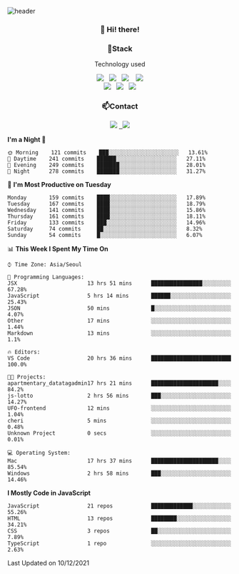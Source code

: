 ![header](https://capsule-render.vercel.app/api?type=waving&color=gradient&height=200&text=Che-ri&fontAlign=70&fontAlignY=40&animation=twinkling)

<h3 align="center">👋 Hi! there!</h3>

<h3 align="center">📌Stack</h3>
<p align="center">Technology used</p>
<div align="center"><img src="https://img.shields.io/badge/HTML5-e74c3c?style=flat-square&logo=HTML5&logoColor=white"></img> &nbsp <img src="https://img.shields.io/badge/CSS3-0A84FF?style=flat-square&logo=CSS3&logoColor=white"></img>  &nbsp <img src="https://img.shields.io/badge/SCSS-fd79a8?style=flat-square&logo=Sass&logoColor=white"/></a>&nbsp  &nbsp <img src="https://img.shields.io/badge/styled%2Dcomponents-DB7093?style=flat-square&logo=styled%2Dcomponents&logoColor=white"/></a>
<br><img src="https://img.shields.io/badge/JavaScript-FFCD11?style=flat-square&logo=JavaScript&logoColor=white"></img> &nbsp <img src="https://img.shields.io/badge/React-00BCF6?style=flat-square&logo=React&logoColor=white"></img> &nbsp <img src="https://img.shields.io/badge/Redux-764ABC?style=flat-square&logo=Redux&logoColor=white"/></a></div>

<h3 align="center">📫Contact</h3>
<div align="center"><a href="https://cheri.tistory.com/"><img src="https://img.shields.io/badge/Cheri-AD29B6?style=flat-square&logo=Tidal&logoColor=white"/></a> <a href="rnjs1135@gmail.com"> &nbsp <img src="https://img.shields.io/badge/Gmail-EA4335?style=flat-square&logo=Gmail&logoColor=white"/></a></div>

<!--START_SECTION:waka-->
**I'm a Night 🦉** 

```text
🌞 Morning    121 commits    ███░░░░░░░░░░░░░░░░░░░░░░   13.61% 
🌆 Daytime    241 commits    ██████░░░░░░░░░░░░░░░░░░░   27.11% 
🌃 Evening    249 commits    ███████░░░░░░░░░░░░░░░░░░   28.01% 
🌙 Night      278 commits    ███████░░░░░░░░░░░░░░░░░░   31.27%

```
📅 **I'm Most Productive on Tuesday** 

```text
Monday       159 commits    ████░░░░░░░░░░░░░░░░░░░░░   17.89% 
Tuesday      167 commits    ████░░░░░░░░░░░░░░░░░░░░░   18.79% 
Wednesday    141 commits    ████░░░░░░░░░░░░░░░░░░░░░   15.86% 
Thursday     161 commits    ████░░░░░░░░░░░░░░░░░░░░░   18.11% 
Friday       133 commits    ███░░░░░░░░░░░░░░░░░░░░░░   14.96% 
Saturday     74 commits     ██░░░░░░░░░░░░░░░░░░░░░░░   8.32% 
Sunday       54 commits     █░░░░░░░░░░░░░░░░░░░░░░░░   6.07%

```


📊 **This Week I Spent My Time On** 

```text
⌚︎ Time Zone: Asia/Seoul

💬 Programming Languages: 
JSX                      13 hrs 51 mins      ████████████████░░░░░░░░░   67.28% 
JavaScript               5 hrs 14 mins       ██████░░░░░░░░░░░░░░░░░░░   25.43% 
JSON                     50 mins             █░░░░░░░░░░░░░░░░░░░░░░░░   4.07% 
Other                    17 mins             ░░░░░░░░░░░░░░░░░░░░░░░░░   1.44% 
Markdown                 13 mins             ░░░░░░░░░░░░░░░░░░░░░░░░░   1.1%

🔥 Editors: 
VS Code                  20 hrs 36 mins      █████████████████████████   100.0%

🐱‍💻 Projects: 
apartmentary_datatagadmin17 hrs 21 mins      █████████████████████░░░░   84.2% 
js-lotto                 2 hrs 56 mins       ███░░░░░░░░░░░░░░░░░░░░░░   14.27% 
UFO-frontend             12 mins             ░░░░░░░░░░░░░░░░░░░░░░░░░   1.04% 
cheri                    5 mins              ░░░░░░░░░░░░░░░░░░░░░░░░░   0.48% 
Unknown Project          0 secs              ░░░░░░░░░░░░░░░░░░░░░░░░░   0.01%

💻 Operating System: 
Mac                      17 hrs 37 mins      █████████████████████░░░░   85.54% 
Windows                  2 hrs 58 mins       ███░░░░░░░░░░░░░░░░░░░░░░   14.46%

```

**I Mostly Code in JavaScript** 

```text
JavaScript               21 repos            █████████████░░░░░░░░░░░░   55.26% 
HTML                     13 repos            ████████░░░░░░░░░░░░░░░░░   34.21% 
CSS                      3 repos             ██░░░░░░░░░░░░░░░░░░░░░░░   7.89% 
TypeScript               1 repo              ░░░░░░░░░░░░░░░░░░░░░░░░░   2.63%

```



 Last Updated on 10/12/2021
<!--END_SECTION:waka-->
